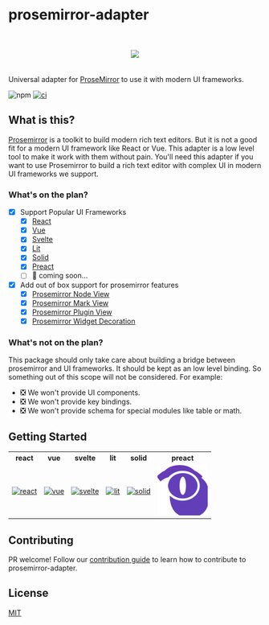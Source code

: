 # prosemirror-adapter

<p align="center">
    <br/>
    <br/>
    <img src="/assets/logo.svg?raw=true" width="400"/>
    <br/>
    <br/>
</p>

Universal adapter for [ProseMirror](https://prosemirror.net/) to use it with modern UI frameworks.

![npm](https://img.shields.io/npm/v/@prosemirror-adapter/core)
[![ci](https://github.com/Saul-Mirone/prosemirror-adapter/actions/workflows/ci.yml/badge.svg)](https://github.com/Saul-Mirone/prosemirror-adapter/actions/workflows/ci.yml)

## What is this?

[Prosemirror](https://github.com/ProseMirror/prosemirror) is a toolkit to build modern rich text editors.
But it is not a good fit for a modern UI framework like React or Vue.
This adapter is a low level tool to make it work with them without pain.
You'll need this adapter if you want to use Prosemirror to build a rich text editor with complex UI in modern UI frameworks we support.

### What's on the plan?

- [x] Support Popular UI Frameworks
  - [x] [React](https://reactjs.org/)
  - [x] [Vue](https://vuejs.org/)
  - [x] [Svelte](https://svelte.dev/)
  - [x] [Lit](https://lit.dev/)
  - [x] [Solid](https://solidjs.com/)
  - [x] [Preact](https://preactjs.com/)
  - [ ] 🚀 coming soon...
- [x] Add out of box support for prosemirror features
  - [x] [Prosemirror Node View](https://prosemirror.net/docs/ref/#view.NodeView)
  - [x] [Prosemirror Mark View](https://prosemirror.net/docs/ref/#view.MarkView)
  - [x] [Prosemirror Plugin View](https://prosemirror.net/docs/ref/#state.PluginView)
  - [x] [Prosemirror Widget Decoration](https://prosemirror.net/docs/ref/#view.Decoration%5Ewidget)

### What's not on the plan?

This package should only take care about building a bridge between prosemirror and UI frameworks. It should be kept as an low level binding.
So something out of this scope will not be considered. For example:

- ❎ We won't provide UI components.
- ❎ We won't provide key bindings.
- ❎ We won't provide schema for special modules like table or math.

## Getting Started

<table>
  <tr>
    <th>react</th>
    <th>vue</th>
    <th>svelte</th>
    <th>lit</th>
    <th>solid</th>
    <th>preact</th>
  </tr>
  <tr>
    <td>
      <a align="center" title="react" href="/packages/react">
        <img src="/assets/react.svg" width="100" height="100" alt="react">
      </a>
    </td>
    <td>
      <a align="center" title="vue" href="/packages/vue">
        <img src="/assets/vue.svg" width="100" height="100" alt="vue">
      </a>
    </td>
    <td>
      <a align="center" title="svelte" href="/packages/svelte">
        <img src="/assets/svelte.svg" width="100" height="100" alt="svelte">
      </a>
    </td>
    <td>
      <a align="center" title="lit" href="/packages/lit">
        <img src="/assets/lit.svg" width="100" height="100" alt="lit">
      </a>
    </td>
    <td>
      <a align="center" title="solid" href="/packages/solid">
        <img src="/assets/solid.svg" width="100" height="100" alt="solid">
      </a>
    </td>
    <td>
      <a align="center" title="preact" href="/packages/preact">
        <img src="/assets/preact.svg" width="100" height="100" alt="preact">
      </a>
    </td>
  </tr>
</table>

## Contributing

PR welcome! Follow our [contribution guide](/CONTRIBUTING.md) to learn how to contribute to prosemirror-adapter.

## License

[MIT](/LICENSE)
